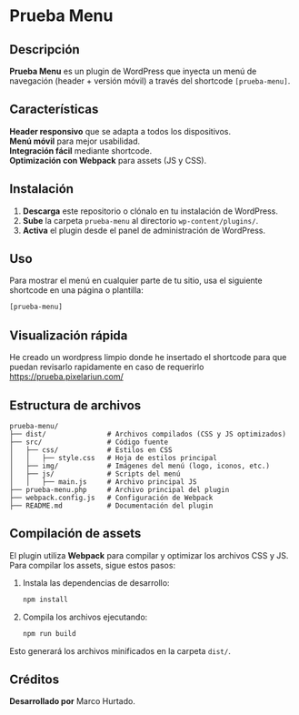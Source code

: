# Prueba Menu

## Descripción  
**Prueba Menu** es un plugin de WordPress que inyecta un menú de navegación (header + versión móvil) a través del shortcode `[prueba-menu]`.  

## Características  
**Header responsivo** que se adapta a todos los dispositivos.  
**Menú móvil** para mejor usabilidad.  
**Integración fácil** mediante shortcode.  
**Optimización con Webpack** para assets (JS y CSS).  

## Instalación  
1. **Descarga** este repositorio o clónalo en tu instalación de WordPress.  
2. **Sube** la carpeta `prueba-menu` al directorio `wp-content/plugins/`.  
3. **Activa** el plugin desde el panel de administración de WordPress.  

## Uso  
Para mostrar el menú en cualquier parte de tu sitio, usa el siguiente shortcode en una página o plantilla:

```sh
[prueba-menu]
```

## Visualización rápida
He creado un wordpress limpio donde he insertado el shortcode para que puedan revisarlo rapidamente en caso de requerirlo
https://prueba.pixelariun.com/

## Estructura de archivos  

```
prueba-menu/
├── dist/               # Archivos compilados (CSS y JS optimizados)
├── src/                # Código fuente
│   ├── css/            # Estilos en CSS
│   │   ├── style.css   # Hoja de estilos principal
│   ├── img/            # Imágenes del menú (logo, iconos, etc.)
│   ├── js/             # Scripts del menú
│   │   ├── main.js     # Archivo principal JS
├── prueba-menu.php     # Archivo principal del plugin
├── webpack.config.js   # Configuración de Webpack
├── README.md           # Documentación del plugin
```

## Compilación de assets  
El plugin utiliza **Webpack** para compilar y optimizar los archivos CSS y JS. Para compilar los assets, sigue estos pasos:

1. Instala las dependencias de desarrollo:  
   ```sh
   npm install
   ```
2. Compila los archivos ejecutando:  
   ```sh
   npm run build
   ```

Esto generará los archivos minificados en la carpeta `dist/`.  

## Créditos  
**Desarrollado por** Marco Hurtado.

